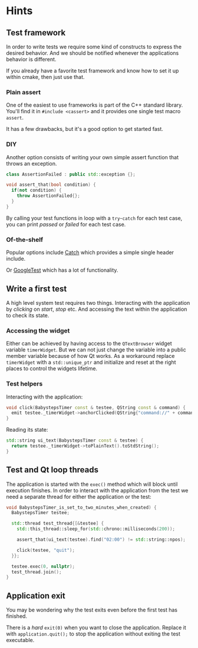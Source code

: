 # Hints

## Test framework

In order to write tests we require some kind of constructs to express
the desired behavior. And we should be notified whenever the applications
behavior is different.

If you already have a favorite test framework and know how to set it
up within cmake, then just use that.

### Plain assert

One of the easiest to use frameworks is part of the C++ standard
library. You'll find it in `#include <cassert>` and it provides one
single test macro `assert`.

It has a few drawbacks, but it's a good option to get started fast.

### DIY

Another option consists of writing your own simple assert function
that throws an exception.

```cpp
class AssertionFailed : public std::exception {};

void assert_that(bool condition) {
  if(not condition) {
    throw AssertionFailed{};
  }
}
```

By calling your test functions in loop with a `try`-`catch` for each
test case, you can print _passed_ or _failed_ for each test case.

### Of-the-shelf

Popular options include [Catch](https://github.com/philsquared/Catch)
which provides a simple single header include.

Or [GoogleTest](https://github.com/google/googletest) which has
a lot of functionality.

## Write a first test

A high level system test requires two things. Interacting with the
application by _clicking_ on _start_, _stop_ etc. And accessing
the text within the application to check its state.

### Accessing the widget

Either can be achieved by having access to the `QTextBrowser` widget
variable `timerWidget`.
But we can not just change the variable into a public member variable
because of how Qt works. As a workaround replace `timerWidget` with a
`std::unique_ptr` and initialize and reset at the right places to
control the widgets lifetime.

### Test helpers

Interacting with the application:

```cpp
void click(BabystepsTimer const & testee, QString const & command) {
  emit testee._timerWidget->anchorClicked(QString{"command://" + command});
}
```

Reading its state:

```cpp
std::string ui_text(BabystepsTimer const & testee) {
  return testee._timerWidget->toPlainText().toStdString();
}
```

## Test and Qt loop threads

The application is started with the `exec()` method which will block
until execution finishes.
In order to interact with the application from the test we need a
separate thread for either the application or the test:

```cpp
void BabystepsTimer_is_set_to_two_minutes_when_created) {
  BabystepsTimer testee;

  std::thread test_thread{[&testee] {
    std::this_thread::sleep_for(std::chrono::milliseconds(200));

    assert_that(ui_text(testee).find("02:00") != std::string::npos);

    click(testee, "quit");
  }};

  testee.exec(0, nullptr);
  test_thread.join();
}
```

## Application exit

You may be wondering why the test exits even before the first test
has finished.

There is a _hard_ `exit(0)` when you want to close the application.
Replace it with `application.quit();` to stop the application without
exiting the test executable.



